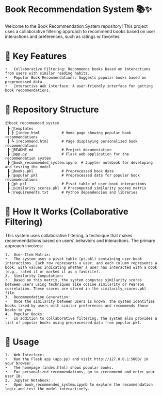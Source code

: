 # Book Recommendation System 📚✨

Welcome to the Book Recommendation System repository! This project uses a collaborative filtering approach to recommend books based on user interactions and preferences, such as ratings or favorites.

# 🚀 Key Features

	•	Collaborative Filtering: Recommends books based on interactions from users with similar reading habits.
	•	Popular Book Recommendations: Suggests popular books based on preprocessed data.
	•	Interactive Web Interface: A user-friendly interface for getting book recommendations.

# 📂 Repository Structure
	📦book_recommended_system
	 ┣ 📂templates
	 ┃ ┣ 📜index.html          # Home page showing popular book recommendations
	 ┃ ┗ 📜recommend.html      # Page displaying personalized book recommendations
	 ┣ 📜README.md             # Project documentation
	 ┣ 📜app.py                # Flask web application for the recommendation system
	 ┣ 📜book_recommended_system.ipynb  # Jupyter notebook for developing and testing the model
	 ┣ 📜books.pkl             # Preprocessed book data
	 ┣ 📜popular.pkl           # Preprocessed data for popular book recommendations
	 ┣ 📜pt.pkl                # Pivot table of user-book interactions
	 ┣ 📜similarity_scores.pkl  # Precomputed similarity scores matrix
	 ┗ 📜requirements.txt      # Python dependencies and libraries
 
# 🧠 How It Works (Collaborative Filtering)

This system uses collaborative filtering, a technique that makes recommendations based on users’ behaviors and interactions. The primary approach involves:

	1.	User-Item Matrix:
	•	The system uses a pivot table (pt.pkl) containing user-book interactions. Each row represents a user, and each column represents a book, with values indicating whether a user has interacted with a book (e.g., rated it or marked it as a favorite).
	2.	Similarity Computation:
	•	Based on this matrix, the system computes similarity scores between users using techniques like cosine similarity or Pearson correlation. These scores are stored in the similarity_scores.pkl file.
	3.	Recommendation Generation:
	•	Once the similarity between users is known, the system identifies books liked by users with similar preferences and recommends those books to you.
	4.	Popular Books:
	•	In addition to collaborative filtering, the system also provides a list of popular books using preprocessed data from popular.pkl.

# 🔧 Usage

	1.	Web Interface:
	•	Run the Flask app (app.py) and visit http://127.0.0.1:5000/ in your browser.
	•	The homepage (index.html) shows popular books.
	•	For personalized recommendations, go to /recommend and enter your user ID.
	2.	Jupyter Notebook:
	•	Open book_recommended_system.ipynb to explore the recommendation logic and test the model interactively.
